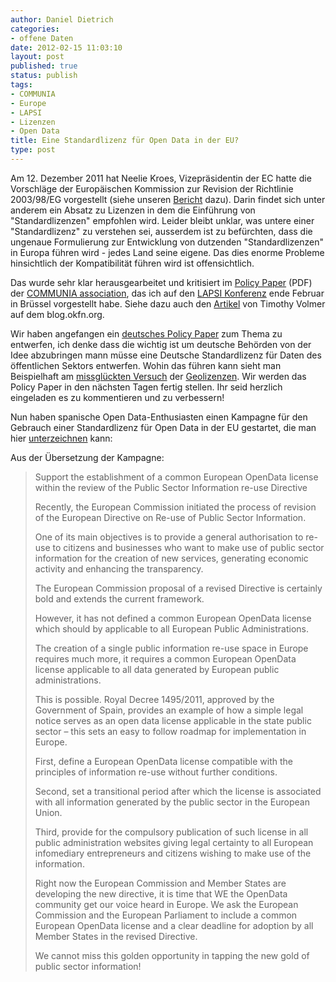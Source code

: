 ```yaml
---
author: Daniel Dietrich
categories:
- offene Daten
date: 2012-02-15 11:03:10
layout: post
published: true
status: publish
tags:
- COMMUNIA
- Europe
- LAPSI
- Lizenzen
- Open Data
title: Eine Standardlizenz für Open Data in der EU?
type: post
---
```


Am 12. Dezember 2011 hat Neelie Kroes, Vizepräsidentin der EC hatte die Vorschläge der Europäischen Kommission zur Revision der Richtlinie 2003/98/EG vorgestellt (siehe unseren [Bericht](http://okfn.de/2011/12/die-open-data-strategie-der-europaeischen-kommission/) dazu). Darin findet sich unter anderem ein Absatz zu Lizenzen in dem die Einführung von "Standardlizenzen" empfohlen wird. Leider bleibt unklar, was untere einer "Standardlizenz" zu verstehen sei, ausserdem ist zu befürchten, dass die ungenaue Formulierung zur Entwicklung von dutzenden "Standardlizenzen" in Europa führen wird - jedes Land seine eigene. Das dies enorme Probleme hinsichtlich der Kompatibilität führen wird ist offensichtlich.

Das wurde sehr klar herausgearbeitet und kritisiert im [Policy Paper](http://www.communia-association.org/wp-content/uploads/2012/01/120122communia_PSI_directive_reaction.pdf) (PDF) der [COMMUNIA association](http://www.communia-association.org/), das ich auf den [LAPSI Konferenz](http://www.lapsi-project.eu/bruxellesprog) ende Februar in Brüssel vorgestellt habe. Siehe dazu auch den [Artikel](http://blog.okfn.org/2012/02/02/communias-response-to-the-proposed-amendments-to-psi-directive/) von Timothy Volmer auf dem blog.okfn.org.

Wir haben angefangen ein [deutsches Policy Paper](https://docs.google.com/document/d/1GV6h8ucW1Bf1jhMBTI7U7wRP-OAnntmKMY9i8JhpKkY/edit) zum Thema zu entwerfen, ich denke dass die wichtig ist um deutsche Behörden von der Idee abzubringen mann müsse eine Deutsche Standardlizenz für Daten des öffentlichen Sektors entwerfen. Wohin das führen kann sieht man Beispielhaft am [missglückten Versuch](http://okfn.de/2011/04/geobusiness-lizenz-open-data-und-die-sieben-zwerge/) der [Geolizenzen](http://www.geolizenz.org/). Wir werden das Policy Paper in den nächsten Tagen fertig stellen. Ihr seid herzlich eingeladen es zu kommentieren und zu verbessern!

Nun haben spanische Open Data-Enthusiasten einen Kampagne für den Gebrauch einer Standardlizenz für Open Data in der EU gestartet, die man hier [unterzeichnen](http://actuable.es/peticiones/say-to-neeliekroeseu-we-want-single-opendata-licence-in-the) kann:

Aus der Übersetzung der Kampagne:

> Support the establishment of a common European OpenData license within the review of the Public Sector Information re-use Directive
> 
> Recently, the European Commission initiated the process of revision of the European Directive on Re-use of Public Sector Information.
> 
> One of its main objectives is to provide a general authorisation to re-use to citizens and businesses who want to make use of public sector information for the creation of new services, generating economic activity and enhancing the transparency.
> 
> The European Commission proposal of a revised Directive is certainly bold and extends the current framework.
> 
> However, it has not defined a common European OpenData license which should by applicable to all European Public Administrations.
> 
> The creation of a single public information re-use space in Europe requires much more, it requires a common European OpenData license applicable to all data generated by European public administrations.
> 
> This is possible. Royal Decree 1495/2011, approved by the Government of Spain, provides an example of how a simple legal notice serves as an open data license applicable in the state public sector – this sets an easy to follow roadmap for implementation in Europe.
> 
> First, define a European OpenData license compatible with the principles of information re-use without further conditions.
> 
> Second, set a transitional period after which the license is associated with all information generated by the public sector in the European Union.
> 
> Third, provide for the compulsory publication of such license in all public administration websites giving legal certainty to all European infomediary entrepreneurs and citizens wishing to make use of the information.
> 
> Right now the European Commission and Member States are developing the new directive, it is time that WE the OpenData community get our voice heard in Europe. We ask the European Commission and the European Parliament to include a common European OpenData license and a clear deadline for adoption by all Member States in the revised Directive.
> 
> We cannot miss this golden opportunity in tapping the new gold of public sector information!